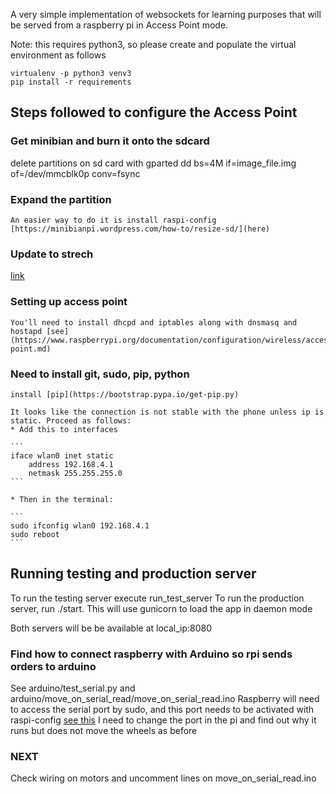 A very simple implementation of websockets for learning purposes that will be served from a raspberry pi in Access Point mode.

Note: this requires python3, so please create and populate the virtual environment as follows

```
virtualenv -p python3 venv3
pip install -r requirements
```

## Steps followed to configure the Access Point
### Get minibian and burn it onto the sdcard
  delete partitions on sd card with gparted
  dd bs=4M if=image_file.img of=/dev/mmcblk0p conv=fsync
### Expand the partition
    An easier way to do it is install raspi-config [https://minibianpi.wordpress.com/how-to/resize-sd/](here)
### Update to strech
  [link](https://linuxconfig.org/how-to-upgrade-debian-8-jessie-to-debian-9-stretch)
### Setting up access point
    You'll need to install dhcpd and iptables along with dnsmasq and hostapd [see](https://www.raspberrypi.org/documentation/configuration/wireless/access-point.md)

### Need to install git, sudo, pip, python
    install [pip](https://bootstrap.pypa.io/get-pip.py)

    It looks like the connection is not stable with the phone unless ip is static. Proceed as follows:
    * Add this to interfaces
    
    ```
    iface wlan0 inet static 
        address 192.168.4.1 
        netmask 255.255.255.0
    ```
    
    * Then in the terminal:
    
    ```
    sudo ifconfig wlan0 192.168.4.1
    sudo reboot
    ```
    

## Running testing and production server
To run the testing server execute run\_test\_server
To run the production server, run ./start. This will use gunicorn to load the app in daemon mode

Both servers will be be available at local_ip:8080

### Find how to connect raspberry with Arduino so rpi sends orders to arduino
See arduino/test_serial.py and arduino/move_on_serial_read/move_on_serial_read.ino
Raspberry will need to access the serial port by sudo, and this port needs to be activated with raspi-config
[see this](http://www.instructables.com/id/Read-and-write-from-serial-port-with-Raspberry-Pi/)
I need to change the port in the pi and find out why it runs but does not move the wheels as before
### NEXT
Check wiring on motors and uncomment lines on move_on_serial_read.ino
